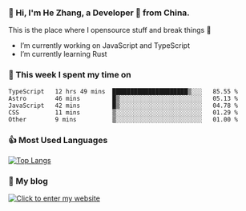 ### 👋 Hi, I'm He Zhang, a Developer 🚀 from China.

This is the place where I opensource stuff and break things :rofl:

- I’m currently working on JavaScript and TypeScript
- I’m currently learning Rust

### 💪 This week I spent my time on 
<!--START_SECTION:waka-->

```text
TypeScript   12 hrs 49 mins  █████████████████████▒░░░   85.55 %
Astro        46 mins         █▒░░░░░░░░░░░░░░░░░░░░░░░   05.13 %
JavaScript   42 mins         █▒░░░░░░░░░░░░░░░░░░░░░░░   04.78 %
CSS          11 mins         ▒░░░░░░░░░░░░░░░░░░░░░░░░   01.29 %
Other        9 mins          ▒░░░░░░░░░░░░░░░░░░░░░░░░   01.00 %
```

<!--END_SECTION:waka-->

### 👍 Most Used Languages
[![Top Langs](https://github-readme-stats.vercel.app/api/top-langs/?username=zhanghecool&layout=compact)](https://zhanghe.cool)

### 🌈 My blog 
[![Click to enter my website](https://cdn.jsdelivr.net/gh/zhanghecool/assets/images/gif/zhanghecools.gif)](https://zhanghe.cool)
